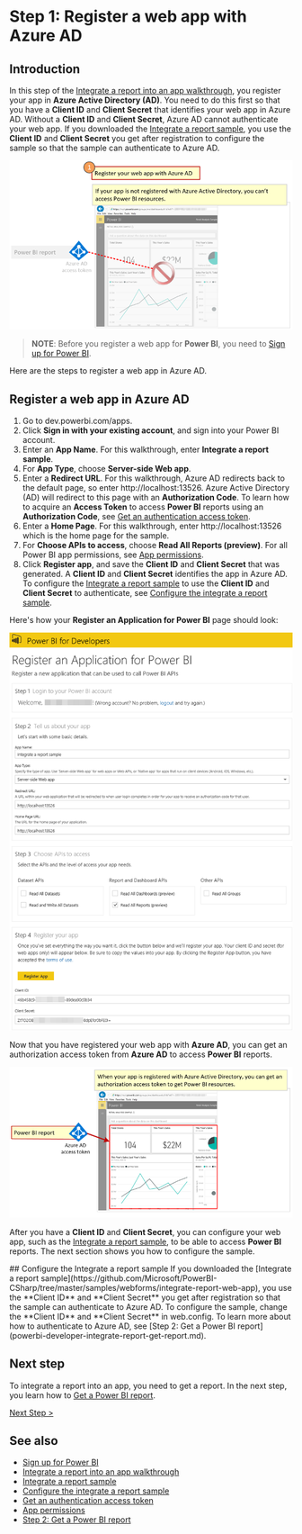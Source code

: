 <properties
   pageTitle="Register a web app with Azure AD"
   description="Register a web app with Azure AD"
   services="powerbi"
   documentationCenter=""
   authors="guyinacube"
   manager="mblythe"
   backup=""
   editor=""
   tags=""
   qualityFocus="monitoring"
   qualityDate=""/>

<tags
   ms.service="powerbi"
   ms.devlang="NA"
   ms.topic="get-started-article"
   ms.tgt_pltfrm="NA"
   ms.workload="powerbi"
   ms.date="08/23/2016"
   ms.author="asaxton"/>

# Step 1: Register a web app with Azure AD

## Introduction

In this step of the [Integrate a report into an app walkthrough](powerbi-developer-integrate-report.md), you register your app in **Azure Active Directory (AD)**. You need to do this first so that you have a **Client ID** and **Client Secret** that identifies your web app in Azure AD. Without a **Client ID** and **Client Secret**, Azure AD cannot authenticate your web app. If you downloaded the [Integrate a report sample](https://github.com/Microsoft/PowerBI-CSharp/tree/master/samples/webforms/integrate-report-web-app), you use the **Client ID** and **Client Secret** you get after registration to configure the sample so that the sample can authenticate to Azure AD.

![](media\powerbi-developer-integrate-report\integrate-report-step1a.png)

>**NOTE**: Before you register a web app for **Power BI**, you need to [Sign up for Power BI](powerbi-admin-free-with-custom-azure-directory.md).

Here are the steps to register a web app in Azure AD.

## Register a web app in Azure AD

1. Go to dev.powerbi.com/apps.
2. Click **Sign in with your existing account**, and sign into your Power BI account.
3. Enter an **App Name**. For this walkthrough, enter **Integrate a report sample**.
4. For **App Type**, choose **Server-side Web app**.
5. Enter a **Redirect URL**. For this walkthrough, Azure AD redirects back to the default page, so enter http://localhost:13526. Azure Active Directory (AD) will redirect to this page with an **Authorization Code**. To learn how to acquire an **Access Token** to access **Power BI** reports using an **Authorization Code**, see [Get an authentication access token](powerbi-developer-integrate-report-get-report.md#get-token).
6. Enter a **Home Page**. For this walkthrough, enter http://localhost:13526 which is the home page for the sample.
7. For **Choose APIs to access**, choose **Read All Reports (preview)**. For all Power BI app permissions, see [App permissions](powerbi-developer-power-bi-permissions.md).
7. Click **Register app**, and save the **Client ID** and **Client Secret** that was generated. A **Client ID** and **Client Secret** identifies the app in Azure AD. To configure the [Integrate a report sample](https://github.com/Microsoft/PowerBI-CSharp/tree/master/samples/webforms/integrate-report-web-app) to use the **Client ID** and **Client Secret** to authenticate, see [Configure the integrate a report sample](powerbi-developer-integrate-report-register.md#configure-sample).

Here's how your **Register an Application for Power BI** page should look:

![](media\powerbi-developer-integrate-report\register-app.png)

Now that you have registered your web app with **Azure AD**, you can get an authorization access token from **Azure AD** to access **Power BI** reports.

![](media\powerbi-developer-integrate-report\integrate-report-step1b.png)

After you have a **Client ID** and **Client Secret**, you can configure your web app, such as the [Integrate a report sample](https://github.com/Microsoft/PowerBI-CSharp/tree/master/samples/webforms/integrate-report-web-app), to be able to access **Power BI** reports. The next section shows you how to configure the sample.

<a name="configure-sample"/>
## Configure the Integrate a report sample
If you downloaded the [Integrate a report sample](https://github.com/Microsoft/PowerBI-CSharp/tree/master/samples/webforms/integrate-report-web-app), you use the **Client ID** and **Client Secret** you get after registration so that the sample can authenticate to Azure AD. To configure the sample, change the **Client ID** and **Client Secret** in web.config. To learn more about how to authenticate to Azure AD, see [Step 2: Get a Power BI report](powerbi-developer-integrate-report-get-report.md).

## Next step

To integrate a report into an app, you need to get a report. In the next step, you learn how to [Get a Power BI report](powerbi-developer-integrate-report-get-report.md).

[Next Step >](powerbi-developer-integrate-report-get-report.md)

## See also
-	[Sign up for Power BI](powerbi-admin-free-with-custom-azure-directory.md)
-	[Integrate a report into an app walkthrough](powerbi-developer-integrate-report.md)
-	[Integrate a report sample](https://github.com/Microsoft/PowerBI-CSharp/tree/master/samples/webforms/integrate-report-web-app)
-	[Configure the integrate a report sample](powerbi-developer-integrate-report-register.md#configure-sample)
-	[Get an authentication access token](powerbi-developer-integrate-report-get-report.md#get-token)
-	[App permissions](powerbi-developer-power-bi-permissions.md)
-	[Step 2: Get a Power BI report](powerbi-developer-integrate-report-get-report.md)
